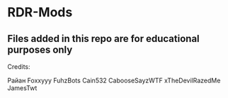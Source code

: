 # RDR-Mods
Files added in this repo are for educational purposes only
-------------------------------------------------------------------
Credits:

Райан
Foxxyyy
FuhzBots
Cain532
CabooseSayzWTF
xTheDevilRazedMe
JamesTwt
